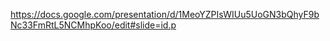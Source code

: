 https://docs.google.com/presentation/d/1MeoYZPIsWIUu5UoGN3bQhyF9bNc33FmRtL5NCMhpKoo/edit#slide=id.p
